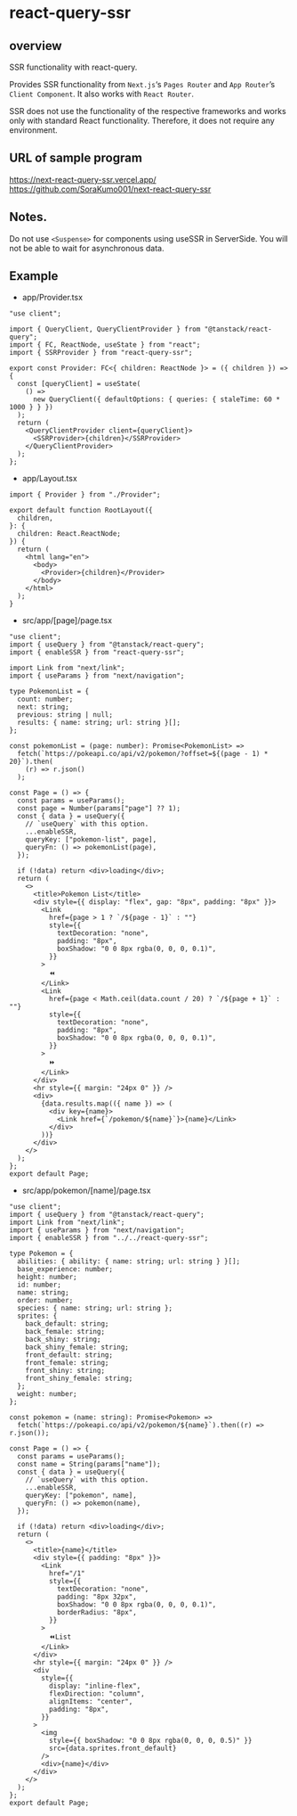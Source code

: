 # react-query-ssr

## overview

SSR functionality with react-query.

Provides SSR functionality from `Next.js`‘s `Pages Router` and `App Router`’s `Client Component`.
It also works with `React Router`.

SSR does not use the functionality of the respective frameworks and works only with standard React functionality.
Therefore, it does not require any environment.

## URL of sample program

<https://next-react-query-ssr.vercel.app/>  
<https://github.com/SoraKumo001/next-react-query-ssr>

## Notes.

Do not use `<Suspense>` for components using useSSR in ServerSide.
You will not be able to wait for asynchronous data.

## Example

- app/Provider.tsx

```tsx
"use client";

import { QueryClient, QueryClientProvider } from "@tanstack/react-query";
import { FC, ReactNode, useState } from "react";
import { SSRProvider } from "react-query-ssr";

export const Provider: FC<{ children: ReactNode }> = ({ children }) => {
  const [queryClient] = useState(
    () =>
      new QueryClient({ defaultOptions: { queries: { staleTime: 60 * 1000 } } })
  );
  return (
    <QueryClientProvider client={queryClient}>
      <SSRProvider>{children}</SSRProvider>
    </QueryClientProvider>
  );
};
```

- app/Layout.tsx

```tsx
import { Provider } from "./Provider";

export default function RootLayout({
  children,
}: {
  children: React.ReactNode;
}) {
  return (
    <html lang="en">
      <body>
        <Provider>{children}</Provider>
      </body>
    </html>
  );
}
```

- src/app/[page]/page.tsx

```tsx
"use client";
import { useQuery } from "@tanstack/react-query";
import { enableSSR } from "react-query-ssr";

import Link from "next/link";
import { useParams } from "next/navigation";

type PokemonList = {
  count: number;
  next: string;
  previous: string | null;
  results: { name: string; url: string }[];
};

const pokemonList = (page: number): Promise<PokemonList> =>
  fetch(`https://pokeapi.co/api/v2/pokemon/?offset=${(page - 1) * 20}`).then(
    (r) => r.json()
  );

const Page = () => {
  const params = useParams();
  const page = Number(params["page"] ?? 1);
  const { data } = useQuery({
    // `useQuery` with this option.
    ...enableSSR,
    queryKey: ["pokemon-list", page],
    queryFn: () => pokemonList(page),
  });

  if (!data) return <div>loading</div>;
  return (
    <>
      <title>Pokemon List</title>
      <div style={{ display: "flex", gap: "8px", padding: "8px" }}>
        <Link
          href={page > 1 ? `/${page - 1}` : ""}
          style={{
            textDecoration: "none",
            padding: "8px",
            boxShadow: "0 0 8px rgba(0, 0, 0, 0.1)",
          }}
        >
          ⏪️
        </Link>
        <Link
          href={page < Math.ceil(data.count / 20) ? `/${page + 1}` : ""}
          style={{
            textDecoration: "none",
            padding: "8px",
            boxShadow: "0 0 8px rgba(0, 0, 0, 0.1)",
          }}
        >
          ⏩️
        </Link>
      </div>
      <hr style={{ margin: "24px 0" }} />
      <div>
        {data.results.map(({ name }) => (
          <div key={name}>
            <Link href={`/pokemon/${name}`}>{name}</Link>
          </div>
        ))}
      </div>
    </>
  );
};
export default Page;
```

- src/app/pokemon/[name]/page.tsx

```tsx
"use client";
import { useQuery } from "@tanstack/react-query";
import Link from "next/link";
import { useParams } from "next/navigation";
import { enableSSR } from "../../react-query-ssr";

type Pokemon = {
  abilities: { ability: { name: string; url: string } }[];
  base_experience: number;
  height: number;
  id: number;
  name: string;
  order: number;
  species: { name: string; url: string };
  sprites: {
    back_default: string;
    back_female: string;
    back_shiny: string;
    back_shiny_female: string;
    front_default: string;
    front_female: string;
    front_shiny: string;
    front_shiny_female: string;
  };
  weight: number;
};

const pokemon = (name: string): Promise<Pokemon> =>
  fetch(`https://pokeapi.co/api/v2/pokemon/${name}`).then((r) => r.json());

const Page = () => {
  const params = useParams();
  const name = String(params["name"]);
  const { data } = useQuery({
    // `useQuery` with this option.
    ...enableSSR,
    queryKey: ["pokemon", name],
    queryFn: () => pokemon(name),
  });

  if (!data) return <div>loading</div>;
  return (
    <>
      <title>{name}</title>
      <div style={{ padding: "8px" }}>
        <Link
          href="/1"
          style={{
            textDecoration: "none",
            padding: "8px 32px",
            boxShadow: "0 0 8px rgba(0, 0, 0, 0.1)",
            borderRadius: "8px",
          }}
        >
          ⏪️List
        </Link>
      </div>
      <hr style={{ margin: "24px 0" }} />
      <div
        style={{
          display: "inline-flex",
          flexDirection: "column",
          alignItems: "center",
          padding: "8px",
        }}
      >
        <img
          style={{ boxShadow: "0 0 8px rgba(0, 0, 0, 0.5)" }}
          src={data.sprites.front_default}
        />
        <div>{name}</div>
      </div>
    </>
  );
};
export default Page;
```
